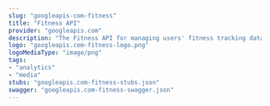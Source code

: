 ```yaml
---
slug: "googleapis-com-fitness"
title: "Fitness API"
provider: "googleapis.com"
description: "The Fitness API for managing users' fitness tracking data."
logo: "googleapis.com-fitness-logo.png"
logoMediaType: "image/png"
tags:
- "analytics"
- "media"
stubs: "googleapis.com-fitness-stubs.json"
swagger: "googleapis.com-fitness-swagger.json"
---
```

